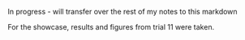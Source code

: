 In progress - will transfer over the rest of my notes to this markdown

For the showcase, results and figures from trial 11 were taken.
